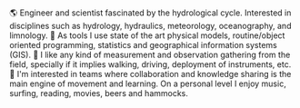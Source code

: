 :earth_americas: Engineer and scientist fascinated by the hydrological cycle. Interested in disciplines such as hydrology, hydraulics, meteorology, oceanography, and limnology. :wrench: As tools I use state of the art physical models, routine/object oriented programming, statistics and geographical information systems (GIS). :satellite: I like any kind of measurement and observation gathering from the field, specially if it implies walking, driving, deployment of instruments, etc. :thought_balloon: I'm interested in teams where collaboration and knowledge sharing is the main engine of movement and learning. On a personal level I enjoy music, surfing, reading, movies, beers and hammocks.

<!---
Profesional de la ingeniería y ciencias, interesado en resolver problemas asociados a la sustentabilidad de los sistemas naturales. En general me interesa el ciclo hidrológico, donde destaco disciplinas como la hidrología, hidráulica, meteorología, oceanografía, y limnología. Para analizar y estudiar problemas en estas temáticas utilizo herramientas de modelamiento matemático, estadística, programación orientada a rutinas/objetos y tecnicas propias de sistemas de información geográfica (SIG). Me interesa el trabajo de campo para levantar información e instalar instrumentos de terreno. Laboralmente me interesa el trabajo en equipos donde la colaboración e intercambio de conocimientos sea el principal motor de movimiento y aprendizaje. Personalmente disfruto de la musica, el surf, la lectura, el cine y las hamacas. 


lgvivanco96/lgvivanco96 is a ✨ special ✨ repository because its `README.md` (this file) appears on your GitHub profile.
You can click the Preview link to take a look at your changes.
--->
